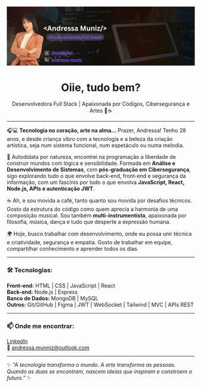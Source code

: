![Banner](assets/banner.png)
<h1 align="center"> Oiie, tudo bem?</h1>

<p align="center">
Desenvolvedora Full Stack | Apaixonada por Códigos, Cibersegurança e Artes 🎨☕
</p>

---

🎧💻 **Tecnologia no coração, arte na alma...**  Prazer, Andressa! Tenho 28 anos, e desde criança vibro com a tecnologia e a beleza da criação artística,  seja num sistema funcional, num espetáculo  ou numa melodia.

🧠 Autodidata por natureza, encontrei na programação a liberdade de construir mundos com lógica e sensibilidade. Formada em **Análise e Desenvolvimento de Sistemas**, com **pós-graduação em Cibersegurança**, sigo explorando tudo o que envolve back-end, front-end e segurança da informação, com um fascínio por tudo o que envolva **JavaScript, React, Node.js, APIs e autenticação JWT**.

☕ Ah, e sou movida a café, tanto quanto sou movida por desafios técnicos. Gosto da estrutura do código como quem aprecia a harmonia de uma composição musical. Sou também **multi-instrumentista**, apaixonada por filosofia, música, dança e tudo que desperte a expressão humana.

🌍 Hoje, busco trabalhar com desenvolvimento, onde eu possa unir técnica e criatividade, segurança e empatia. Gosto de trabalhar em equipe, compartilhar conhecimento e aprender todos os dias.

---

### 🛠️ Tecnologias:
**Front-end:** HTML | CSS | JavaScript | React  
**Back-end:** Node.js | Express  
**Banco de Dados:** MongoDB | MySQL  
**Outros:** Git/GitHub | Figma | JWT | WebSocket | Tailwind | MVC | APIs REST  

---

### 📫 Onde me encontrar:
[LinkedIn](https://www.linkedin.com/in/andressa-muniz-2a7714146/)    
📩 andressa.munniz@outlook.com 

---

✨ *“A tecnologia transforma o mundo. A arte transforma as pessoas. Quando as duas se encontram, nascem ideias que inspiram e constroem o futuro.”* ✨
 
